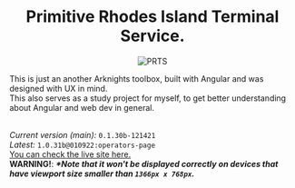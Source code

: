 <h1 align="center"><b>P</b>rimitive <b>R</b>hodes Island <b>T</b>erminal <b>S</b>ervice. <br></h1>
<p align="center">
    <img src="https://prts.vercel.app/assets/img/PRTS_ForDark.png" alt="PRTS">
</p>
This is just an another Arknights toolbox, built with Angular and was designed with UX in mind.<br>
This also serves as a study project for myself, to get better understanding about Angular and web dev in general.<br><br>

*Current version (main):* `0.1.30b-121421`<br>
*Latest:* `1.0.31b@010922:operators-page`<br>
[You can check the live site here.](https://prts.vercel.app)<br>
<b>WARNING!</b>: __*\*Note that it won't be displayed correctly on devices that have viewport size smaller than `1366px x 768px`.*__
